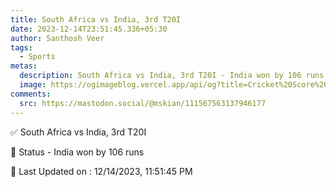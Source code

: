 ```yaml
---
title: South Africa vs India, 3rd T20I
date: 2023-12-14T23:51:45.336+05:30
author: Santhosh Veer
tags:
  - Sports
metas:
  description: South Africa vs India, 3rd T20I - India won by 106 runs
  image: https://ogimageblog.vercel.app/api/og?title=Cricket%20Score%20%F0%9F%8F%8F
comments:
  src: https://mastodon.social/@mskian/111567563137946177
---
```


✅ South Africa vs India, 3rd T20I

📑 Status - India won by 106 runs

<!--more-->

📝 Last Updated on : 12/14/2023, 11:51:45 PM

